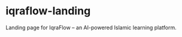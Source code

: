 # iqraflow-landing
Landing page for IqraFlow – an AI-powered Islamic learning platform.
<!-- Open Graph Meta Tags -->
<meta property="og:title" content="IqraFlow – Islamic & Scientific Learning Platform" />
<meta property="og:description" content="Empowering the Ummah with knowledge for both Deen and Dunya — Powered by AI." />
<meta property="og:image" content="https://iqraflow.co.uk/og-iqraflow.jpg" />
<meta property="og:url" content="https://iqraflow.co.uk" />
<meta name="twitter:card" content="summary_large_image" />
